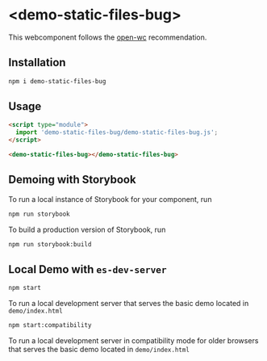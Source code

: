 # \<demo-static-files-bug>

This webcomponent follows the [open-wc](https://github.com/open-wc/open-wc) recommendation.

## Installation
```bash
npm i demo-static-files-bug
```

## Usage
```html
<script type="module">
  import 'demo-static-files-bug/demo-static-files-bug.js';
</script>

<demo-static-files-bug></demo-static-files-bug>
```

## Demoing with Storybook
To run a local instance of Storybook for your component, run
```bash
npm run storybook
```

To build a production version of Storybook, run
```bash
npm run storybook:build
```


## Local Demo with `es-dev-server`
```bash
npm start
```
To run a local development server that serves the basic demo located in `demo/index.html`

```bash
npm start:compatibility
```
To run a local development server in compatibility mode for older browsers that serves the basic demo located in `demo/index.html`

